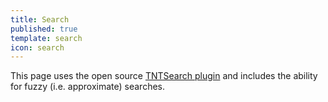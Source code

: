 ```yaml
---
title: Search
published: true
template: search
icon: search
---
```


This page uses the open source [TNTSearch plugin](https://github.com/trilbymedia/grav-plugin-tntsearch) and includes the ability for fuzzy (i.e. approximate) searches.
